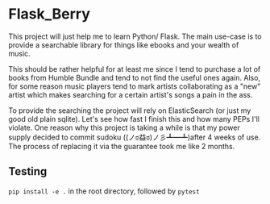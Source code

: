 # Flask_Berry
This project will just help me to learn Python/ Flask. The main use-case is to provide a searchable library for things
like ebooks and your wealth of music.

This should be rather helpful for at least me since I tend to purchase a lot of books from Humble Bundle and tend to not
find the useful ones again. Also, for some reason music players tend to mark artists collaborating as a "new" artist
which makes searching for a certain artist's songs a pain in the ass.

To provide the searching the project will rely on ElasticSearch (or just my good old plain sqlite). Let's see how fast I
finish this and how many PEPs I'll violate. One reason why this project is taking a while is that my power supply
decided to commit sudoku ((ノಠ益ಠ)ノ彡┻━┻)after 4 weeks of use. The process of replacing it via the guarantee took me like 2
months.

## Testing

`pip install -e .` in the root directory, followed by `pytest`